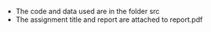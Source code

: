 * The code and data used are in the folder src
* The assignment title and report are attached to report.pdf
